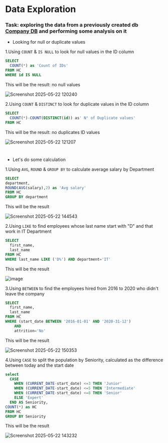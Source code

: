 # Data Exploration
### Task: exploring the data from a previously created db [Company DB](https://github.com/Gioker90/SQL/blob/328f6cae24be7877e64e282a93f8b024b47ad4a2/DB%20%26%20tables%20Creation_Sales.md) and performing some analysis on it

- Looking for null or duplicate values

1.Using `COUNT` & `IS NULL` to look for null values in the ID column

```sql
SELECT
  COUNT(*) as 'Count of IDs'
FROM HC
WHERE id IS NULL
```
This will be the result: no null values

![Screenshot 2025-05-22 120240](https://github.com/user-attachments/assets/13bdbf62-f56f-419e-a889-77fb82cc88cb)

2.Using `COUNT` & `DISTINCT` to look for duplicate values in the ID column
```sql
SELECT
  COUNT(*)-COUNT(DISTINCT(id)) as' N° of Duplicate values'
FROM HC
```
This will be the result: no duplicates ID values

![Screenshot 2025-05-22 121207](https://github.com/user-attachments/assets/d1e58b5f-374d-4231-b732-e84cefd67e6a)
#

- Let's do some calculation

1.Using `AVG`, `ROUND` & `GROUP BY` to calculate average salary by Department
```sql
SELECT
department,
ROUND(AVG(salary),2) as 'Avg salary'
FROM HC
GROUP BY department
```
This will be the result

![Screenshot 2025-05-22 144543](https://github.com/user-attachments/assets/f30959a2-10db-4ac9-af9e-1908a114aabe)

2.Using `LIKE` to find employees whose last name start with "D" and that work in IT Department
```sql
SELECT
  first_name,
  last_name
FROM HC
WHERE last_name LIKE ('D%') AND department='IT'
```

This will be the result

![image](https://github.com/user-attachments/assets/fd71895a-a9c8-4f61-9d0a-11a468a71353)

3.Using `BETWEEN` to find the employees hired from 2016 to 2020 who didn't leave the company

```sql
SELECT
  first_name,
  last_name
FROM HC
WHERE (start_date BETWEEN '2016-01-01' AND '2020-31-12')
	AND
	attrition='No'
```
This will be the result

![Screenshot 2025-05-22 150353](https://github.com/user-attachments/assets/27c9bf42-5722-4f26-8f05-a47ba3f4f5d9)

4.Using `CASE` to split the population by Seniority, calculated as the difference between today and the start date
```sql
select
  CASE
    WHEN (CURRENT_DATE-start_date) <=3 THEN 'Junior'
    WHEN (CURRENT_DATE-start_date) <=5 THEN 'Intermediate'
    WHEN (CURRENT_DATE-start_date) <=8 THEN 'Senior'
    ELSE 'Expert'
  END AS Seniority,
COUNT(*) as HC
FROM HC
GROUP BY Seniority
```
This will be the result

![Screenshot 2025-05-22 143232](https://github.com/user-attachments/assets/34c2bc1a-3ea8-40be-98c2-5b56a86d5f47)
